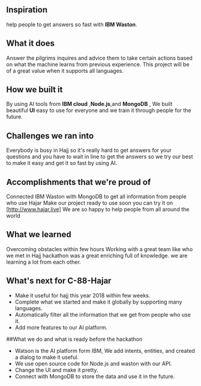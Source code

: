 ## Inspiration
help people to get answers so fast with **IBM Waston**.

## What it does
Answer the pilgrims inquires and advice them to take certain actions based on what the machine learns from previous experience. This project will be of a great value when it supports all languages.


## How we built it
By using AI tools from **IBM cloud** ,**Node.js**,and **MongoDB** , We built beautiful **UI** easy to use for everyone and we train it through people for the future. 

## Challenges we ran into
Everybody is busy in Hajj so it's really hard to get answers for your questions and you have to wait in line to get the answers so we try our best to make it easy and get it so fast by using AI. 


## Accomplishments that we're proud of
Connected IBM Waston with MongoDB to get all information from people who use Hajar
Make our project ready to use soon you can try it on [http://www.hajar.live] 
We are so happy to help people from all around the world


## What we learned
Overcoming obstacles within few hours
Working with a great team like who we met in Hajj hackathon was a great enriching full of knowledge. we are learning a lot from each other.  

## What's next for C-88-Hajar
- Make it useful for hajj this year 2018 within few weeks.
- Complete what we started and make it globally by supporting many languages.
- Automatically filter all the information that we get from people who use it.
- Add more features to our AI platform. 

##What we do and what is ready before the hackathon
- Watson is the AI platform form IBM, We add intents, entities, and created a dialog to make it useful.
- We use open source code for Node.js and waston with our API.
- Change the UI and make it pretty. 
- Connect with MongoDB to store the data and use it in the future.  
